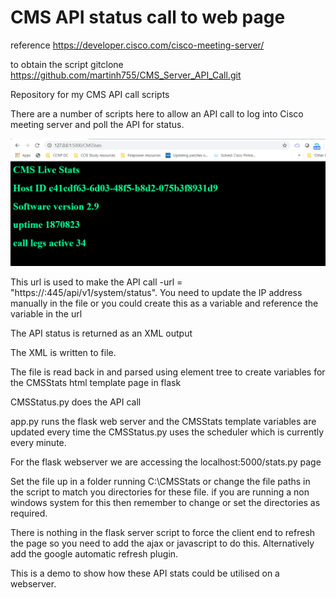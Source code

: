 # CMS API status call to web page

reference https://developer.cisco.com/cisco-meeting-server/

to obtain the script  gitclone https://github.com/martinh755/CMS_Server_API_Call.git

Repository for my CMS API call scripts

There are a number of scripts here to allow an API call to log into Cisco meeting server and poll the API for status.

<img src="./CMS-Stats.jpeg">

This url is used to make the API call -url = "https://<cms-ip-address>:445/api/v1/system/status".  You need to update the IP address manually in the file or you could create this as a variable and reference the variable in the url
  
The API status is returned as an XML output

The XML is written to file.

The file is read back in and parsed using element tree to create variables for the CMSStats html template page in flask

CMSStatus.py does the API call

app.py runs the flask web server and the CMSStats template variables are updated every time the CMSStatus.py uses the scheduler which is currently every minute.

For the flask webserver we are accessing the localhost:5000/stats.py page

Set the file up in a folder running C:\CMSStats or change the file paths in the script to match you directories for these file. if you are running a non windows system for this then remember to change or set the directories as required.

There is nothing in the flask server script to force the client end to refresh the page so you need to add the ajax or javascript to do this. Alternatively add the google automatic refresh plugin.

This is a demo to show how these API stats could be utilised on a webserver.





